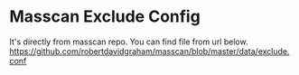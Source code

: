 # Masscan Exclude Config
It's directly from masscan repo. You can find file from url below.
https://github.com/robertdavidgraham/masscan/blob/master/data/exclude.conf